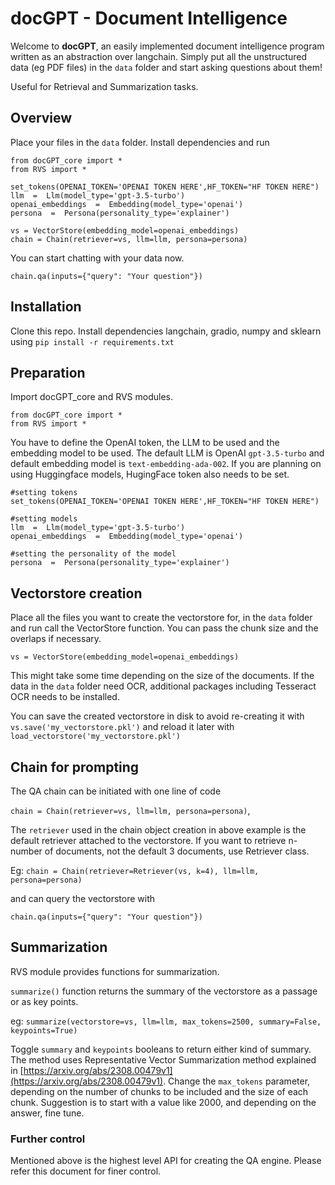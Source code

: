 # docGPT - Document Intelligence 

Welcome to **docGPT**, an easily implemented document intelligence program written as an abstraction over langchain. Simply put all the unstructured data (eg PDF files) in the `data` folder and start asking questions about them!

Useful for Retrieval and Summarization tasks.

## Overview

Place your files in the `data` folder. Install dependencies and run

```
from docGPT_core import * 
from RVS import *

set_tokens(OPENAI_TOKEN='OPENAI TOKEN HERE',HF_TOKEN="HF TOKEN HERE")
llm  =  Llm(model_type='gpt-3.5-turbo')
openai_embeddings  =  Embedding(model_type='openai')
persona  =  Persona(personality_type='explainer')

vs = VectorStore(embedding_model=openai_embeddings)
chain = Chain(retriever=vs, llm=llm, persona=persona)
```

You can start chatting with your data now.

`chain.qa(inputs={"query": "Your question"})`

## Installation

Clone this repo. Install dependencies langchain, gradio, numpy and sklearn using `pip install -r requirements.txt`

## Preparation

Import docGPT_core and RVS modules.

```
from docGPT_core import * 
from RVS import *
```
You have to define the OpenAI token, the LLM to be used and the embedding model to be used. The default LLM is OpenAI `gpt-3.5-turbo` and default embedding model is `text-embedding-ada-002`. If you are planning on using Huggingface models, HugingFace token also needs to be set.

```
#setting tokens
set_tokens(OPENAI_TOKEN='OPENAI TOKEN HERE',HF_TOKEN="HF TOKEN HERE")

#setting models
llm  =  Llm(model_type='gpt-3.5-turbo')
openai_embeddings  =  Embedding(model_type='openai')

#setting the personality of the model
persona  =  Persona(personality_type='explainer')
```

 ## Vectorstore creation

Place all the files you want to create the vectorstore for, in the `data` folder and run call the VectorStore function. You can pass the chunk size  and the overlaps if necessary. 

```
vs = VectorStore(embedding_model=openai_embeddings)
```

This might take some time depending on the size of the documents. If the data in the `data` folder need OCR, additional packages including Tesseract OCR needs to be installed.  

You can save the created vectorstore in disk to avoid re-creating it with `vs.save('my_vectorstore.pkl')` and reload it later with `load_vectorstore('my_vectorstore.pkl')`

## Chain for prompting

The QA chain can be initiated with one line of code

`chain = Chain(retriever=vs, llm=llm, persona=persona)`, 

The `retriever` used in the chain object creation in above example is the default retriever attached to the vectorstore. If you want to retrieve n-number of documents, not the default 3 documents, use Retriever class.

Eg: `chain = Chain(retriever=Retriever(vs, k=4), llm=llm, persona=persona)`

and can query the vectorstore with 

`chain.qa(inputs={"query": "Your question"})`

## Summarization

RVS module provides functions for summarization.

`summarize()` function returns the summary of the vectorstore as a passage or as key points.

eg:  `summarize(vectorstore=vs, llm=llm, max_tokens=2500, summary=False, keypoints=True)`

Toggle `summary` and `keypoints` booleans to return either kind of summary. The method uses Representative Vector Summarization method explained in [https://arxiv.org/abs/2308.00479v1](https://arxiv.org/abs/2308.00479v1).
Change the `max_tokens` parameter, depending on the number of chunks to be included and the size of each chunk. Suggestion is to start with a value like 2000, and depending on the answer, fine tune.

### Further control

Mentioned above is the highest level API for creating the QA engine. Please refer this document for finer control.

